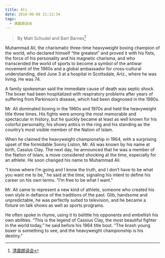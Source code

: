 ```yaml
---
title: Ali
date: 2016-06-08 21:13:34
tags:
  - 清晨朗读会
---
```


> By Matt Schudel and Bart Barnes[^1]


Muhammad Ali, the charismatic three-time heavyweight boxing champion of the world, who declared himself “the greatest” and proved it with his fists, the force of his personality and his magnetic charisma, and who transcended the world of sports to become a symbol of the antiwar movement of the 1960s and a global ambassador for cross-cultural understanding, died June 3 at a hospital in Scottsdale, Ariz., where he was living. He was 74.

<!-- more -->
A family spokesman said the immediate cause of death was septic shock. The boxer had been hospitalized with respiratory problems after years of suffering from Parkinson’s disease, which had been diagnosed in the 1980s.

Mr. Ali dominated boxing in the 1960s and 1970s and held the heavyweight title three times. His fights were among the most memorable and spectacular in history, but he quickly became at least as well known for his colorful personality, his showy antics in the ring and his standing as the country’s most visible member of the Nation of Islam.

When he claimed the heavyweight championship in 1964, with a surprising upset of the formidable Sonny Liston, Mr. Ali was known by his name at birth, Cassius Clay. The next day, he announced that he was a member of the Nation of Islam, a move considered shocking at the time, especially for an athlete. He soon changed his name to Muhammad Ali.

“I know where I’m going and I know the truth, and I don’t have to be what you want me to be,” he said at the time, signaling his intent to define his career on his own terms. “I’m free to be what I want.”

Mr. Ali came to represent a new kind of athlete, someone who created his own style in defiance of the traditions of the past. Glib, handsome and unpredictable, he was perfectly suited to television, and he became a fixture on talk shows as well as sports programs.

He often spoke in rhyme, using it to belittle his opponents and embellish his own abilities. “This is the legend of Cassius Clay, the most beautiful fighter in the world today,” he said before his 1964 title bout. “The brash young boxer is something to see, and the heavyweight championship is his destiny.”


[^1]:[清晨朗读会](https://mp.weixin.qq.com/s?__biz=MzI1NzIyNjU4Ng==&mid=2247483717&idx=1&sn=2f8ae4a13234be9e46fded780be12d4a&scene=1&srcid=0701JRxoOfV3whhiLcNSAMPY&key=77421cf58af4a6534b1b848deaed991cf827e52e6f1d14920794429705b95d2425e422d590c7af5a608cee083a331e49&ascene=0&uin=MTMzOTQ1ODU2MA%3D%3D&devicetype=iMac+MacBookPro11%2C2+OSX+OSX+10.11.5+build(15F34)&version=11020201&pass_ticket=JpMDsA87Kq8iq4HY%2FOuzK4P%2BqTAOjY2KZC29g2o579abtCXCDxqwF%2BCMOeJBwMsn)
